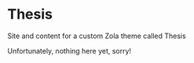 # Thesis
Site and content for a custom Zola theme called Thesis

Unfortunately, nothing here yet, sorry!
